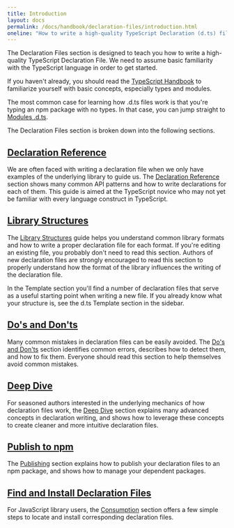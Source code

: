 ```yaml
---
title: Introduction
layout: docs
permalink: /docs/handbook/declaration-files/introduction.html
oneline: "How to write a high-quality TypeScript Declaration (d.ts) file"
---
```


The Declaration Files section is designed to teach you how to write a high-quality TypeScript Declaration File. We need to assume basic familiarity with the TypeScript language in order to get started.

If you haven't already, you should read the [TypeScript Handbook](/docs/handbook/basic-types.html)
to familiarize yourself with basic concepts, especially types and modules.

The most common case for learning how .d.ts files work is that you're typing an npm package with no types. 
In that case, you can jump straight to [Modules .d.ts](/docs/handbook/declaration-files/templates/module-d-ts.html).

The Declaration Files section is broken down into the following sections.

## [Declaration Reference](/docs/handbook/declaration-files/by-example.html)

We are often faced with writing a declaration file when we only have examples of the underlying library to guide us.
The [Declaration Reference](/docs/handbook/declaration-files/by-example.html) section shows many common API patterns and how to write declarations for each of them.
This guide is aimed at the TypeScript novice who may not yet be familiar with every language construct in TypeScript.

## [Library Structures](/docs/handbook/declaration-files/library-structures.html)

The [Library Structures](/docs/handbook/declaration-files/library-structures.html) guide helps you understand common library formats and how to write a proper declaration file for each format.
If you're editing an existing file, you probably don't need to read this section.
Authors of new declaration files are strongly encouraged to read this section to properly understand how the format of the library influences the writing of the declaration file. 

In the Template section you'll find a number of declaration files that serve as a useful starting point
when writing a new file. If you already know what your structure is, see the d.ts Template section in the sidebar.

## [Do's and Don'ts](/docs/handbook/declaration-files/do-s-and-don-ts.html)

Many common mistakes in declaration files can be easily avoided.
The [Do's and Don'ts](/docs/handbook/declaration-files/do-s-and-don-ts.html) section identifies common errors, 
describes how to detect them, 
and how to fix them.
Everyone should read this section to help themselves avoid common mistakes.

## [Deep Dive](/docs/handbook/declaration-files/deep-dive.html)

For seasoned authors interested in the underlying mechanics of how declaration files work, 
the [Deep Dive](/docs/handbook/declaration-files/deep-dive.html) section explains many advanced concepts in declaration writing, 
and shows how to leverage these concepts to create cleaner and more intuitive declaration files.

## [Publish to npm](/docs/handbook/declaration-files/publishing.html)

The [Publishing](/docs/handbook/declaration-files/publishing.html) section explains how to publish your declaration files to an npm package, and shows how to manage your dependent packages.

## [Find and Install Declaration Files](/docs/handbook/declaration-files/consumption.html)

For JavaScript library users, the [Consumption](/docs/handbook/declaration-files/consumption.html) section offers a few simple steps to locate and install corresponding declaration files.

